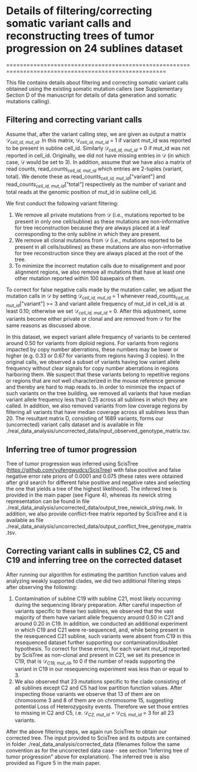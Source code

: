 # Details of filtering/correcting somatic variant calls and reconstructing trees of tumor progression on 24 sublines dataset
=====================================================================================================

This file contains details about filtering and correcting somatic variant calls obtained using the existing somatic mutation callers (see Supplementary Section D of the manuscript for details of data generation and somatic mutations calling).


## Filtering and correcting variant calls
Assume that, after the variant calling step, we are given as output a matrix &#119967;<sub>*cell_id, mut_id*</sub>. In this matrix, &#119967;<sub>*cell_id, mut_id*</sub> = 1 if variant mut_id was reported to be present in subline cell_id. Similarly &#119967;<sub>*cell_id, mut_id*</sub> = 0 if mut_id was not reported in cell_id. Originally, we did not have missing entries in &#119967; (in which case, &#119967; would be set to 3). 
In addition, assume that we have also a matrix of read counts, read_counts<sub>*cell_id, mut_id*</sub> which entries are 2-tuples (variant, total). We denote these as read_counts<sub>*cell_id, mut_id*</sub>["variant"] and read_counts<sub>*cell_id, mut_id*</sub>["total"] respectively as the number of variant and total reads at the genomic position of mut_id in subline cell_id.

We first conduct the following variant filtering:
1. We remove all private mutations from &#119967; (i.e., mutations reported to be present in only one cell/subline) as these mutations are non-informative for tree reconstruction because they are always placed at a leaf corresponding to the only subline in which they are present.
2. We remove all clonal mutations from &#119967; (i.e., mutations reported to be present in all cells/sublines) as these mutations are also non-informative for tree reconstruction since they are always placed at the root of the tree.
3. To minimize the incorrect mutation calls due to misalignment and poor alignment regions, we also remove all mutations that have at least one other mutation reported within 100 basepairs of them.


To correct for false negative calls made by the mutation caller, we adjust the mutation calls in &#119967; by setting &#119967;<sub>*cell_id, mut_id*</sub> = 1 whenever read_counts<sub>*cell_id, mut_id*</sub>["variant"] >= 3 and variant allele frequency of mut_id in cell_id is at least 0.10; otherwise we set &#119967;<sub>*cell_id, mut_id*</sub> = 0. After this adjustment, some variants become either private or clonal and are removed from &#119967; for the same reasons as discussed above.

In this dataset, we expect variant allele frequency of variants to be centered around 0.50 for variants from diploid regions. For variants from regions impacted by copy number aberrations, these numbers may be lower or higher (e.g. 0.33 or 0.67 for variants from regions having 3 copies). In the original calls, we observed a subset of variants having low variant allele frequency without clear signals for copy number aberrations in regions harboring them. We suspect that these variants belong to repetitive regions or regions that are not well characterized in the mouse reference genome and thereby are hard to map reads to. In order to minimize the impact of such variants on the tree building, we removed all variants that have median variant allele frequency less than 0.25 across all sublines in which they are called. In addition, we also removed variants from low coverage regions by filtering all variants that have median coverage across all sublines less than 20. The resultant matrix D, consisting of 1689 variants, forms our (uncorrected) variant calls dataset and is available in file ./real_data_analysis/uncorrected_data/input_observed_genotype_matrix.tsv.

## Inferring tree of tumor progression
Tree of tumor progression was inferred using ScisTree (https://github.com/yufengwudcs/ScisTree) with false positive and false negative error rate priors of 0.0001 and 0.075 (these rates were obtained after grid search for different false positive and negative rates and selecting the one that yields a tree of the highest likelihood). The inferred tree is provided in the main paper (see Figure 4), whereas its newick string representation can be found in file ./real_data_analysis/uncorrected_data/output_tree_newick_string.nwk. In addition, we also provide conflict-free matrix reported by ScisTree and it is available as file  ./real_data_analysis/uncorrected_data/output_conflict_free_genotype_matrix.tsv. 

## Correcting variant calls in sublines C2, C5 and C19 and inferring tree on the corrected dataset
After running our algorithm for estimating the partition function values and analyzing weakly supported clades, we did two additional filtering steps after observing the following: 
1. Contamination of subline C19 with subline C21, most likely occurring during the sequencing library preparation. After careful inspection of variants specific to these two sublines, we observed that the vast majority of them have variant allele frequency around 0.50 in C21 and around 0.20 in C19. In addition, we conducted an additional experiment in which C19 and C21 were re-sequenced, and, while being present in the resequenced C21 subline, such variants were absent from C19 in this resequenced dataset further supporting our contamination/doublet hypothesis. To correct for these errors, for each variant mut_id reported by ScisTree as non-clonal and present in C21, we set its presence in C19, that is &#119967;<sub>*C19, mut_id*</sub>, to 0 if the number of reads supporting the variant in C19 in our resequencing experiment was less than or equal to 3.
2. We also observed that 23 mutations specific to the clade consisting of all sublines except C2 and C5 had low partition function values. After inspecting those variants we observe that 13 of them are on chromosome 3 and 8 of them are on chromosome 15, suggesting potential Loss of Heterozygosity events. Therefore we set those entries to missing in C2 and C5, i.e. &#119967;<sub>*C2, mut_id*</sub> = &#119967;<sub>*C5, mut_id*</sub> = 3 for all 23 variants.

After the above filtering steps, we again run ScisTree to obtain our corrected tree. The input provided to ScisTree and its outputs are contained in folder ./real_data_analysis/corrected_data (filenames follow the same convention as for the uncorrected data case - see section "Inferring tree of tumor progression" above for explanation). The inferred tree is also provided as Figure 5 in the main paper.  






